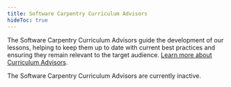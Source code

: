 ```yaml
---
title: Software Carpentry Curriculum Advisors 
hideToc: true
---
```


The Software Carpentry Curriculum Advisors guide the development of our lessons, helping to keep them up to date with current best practices and ensuring they remain relevant to the target audience. [Learn more about Curriculum Advisors](#).  

The Software Carpentry Curriculum Advisors are currently inactive.  
